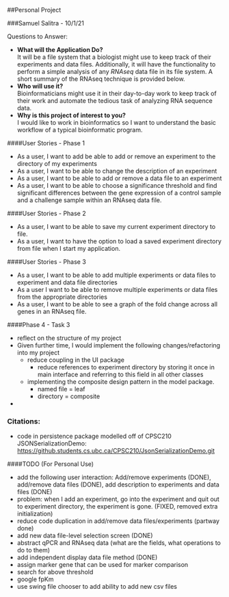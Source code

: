 ##Personal Project

###Samuel Salitra - 10/1/21

Questions to Answer:
- **What will the Application Do?** </br>
It will be a file system that a biologist might use to keep track of their experiments and data files. Additionally, it will have the functionality to perform a simple analysis of any *RNAseq* data file in its file system. A short summary of the RNAseq technique is provided below. 
- **Who will use it?** </br>
Bioinformaticians might use it in their day-to-day work to keep track of their work and automate the tedious task of analyzing RNA sequence data.
- **Why is this project of interest to you?** </br>
I would like to work in bioinformatics so I want to understand the basic workflow of a typical bioinformatic program.

####User Stories - Phase 1 

- As a user, I want to add be able to add or remove an experiment to the directory of my experiments
- As a user, I want to be able to change the description of an experiment
- As a user, I want to be able to add or remove a data file to an experiment
- As a user, I want to be able to choose a significance threshold and find significant differences between the gene expression of a control sample and a challenge sample within an RNAseq data file.

####User Stories - Phase 2

- As a user, I want to be able to save my current experiment directory to file.
- As a user, I want to have the option to load a saved experiment directory from file when I start my application.

####User Stories - Phase 3
- As a user, I want to be able to add multiple experiments or data files to experiment and data file directories
- As a user I want to be able to remove multiple experiments or data files from the appropriate directories
- As a user, I want to be able to see a graph of the fold change across all genes in an RNAseq file.

####Phase 4 - Task 3
- reflect on the structure of my project
- Given further time, I would implement the following changes/refactoring into my project
  - reduce coupling in the UI package 
    - reduce references to experiment directory by storing it once in main interface and referring to this field 
    in all other classes
  - implementing the composite design pattern in the model package. 
    - named file = leaf
    - directory = composite
- 

### Citations:
- code in persistence package modelled off of CPSC210 JSONSerializationDemo:
https://github.students.cs.ubc.ca/CPSC210/JsonSerializationDemo.git

####TODO (For Personal Use)

- add the following user interaction: Add/remove experiments (DONE), add/remove data files (DONE), 
add description to experiments and data files (DONE)
- problem: when I add an experiment, go into the experiment and quit out to experiment directory, 
the experiment is gone. (FIXED, removed extra initialization)
- reduce  code duplication in add/remove data files/experiments (partway done)
- add new data file-level selection screen (DONE)
- abstract qPCR and RNAseq data (what are the fields, what operations to do to them)
- add independent display data file method (DONE)
- assign marker gene that can be used for marker comparison
- search for above threshold
- google fpKm
- use swing file chooser to add ability to add new csv files


